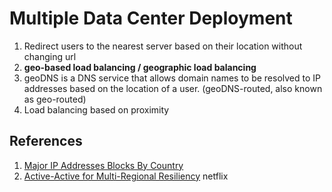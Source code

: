 # Multiple Data Center Deployment

1. Redirect users to the nearest server based on their location without changing url
2.  **geo-based load balancing / geographic load balancing** 
3.  geoDNS is a DNS service that allows domain names to be resolved to IP addresses based on the location of a user. (geoDNS-routed, also known as geo-routed)
4.  Load balancing based on proximity



## References
1. [Major IP Addresses Blocks By Country](https://www.nirsoft.net/countryip/)
2. [Active-Active for Multi-Regional Resiliency](https://netflixtechblog.com/active-active-for-multi-regional-resiliency-c47719f6685b) netflix